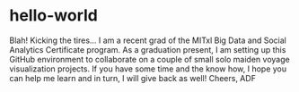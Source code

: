 # hello-world
Blah! Kicking the tires...
I am a recent grad of the MITxl Big Data and Social Analytics Certificate program. 
As a graduation present, I am setting up this GitHub environment to collaborate 
on a couple of small solo maiden voyage visualization projects. If you have some time
and the know how, I hope you can help me learn and in turn, I will give back as well!
Cheers, ADF
